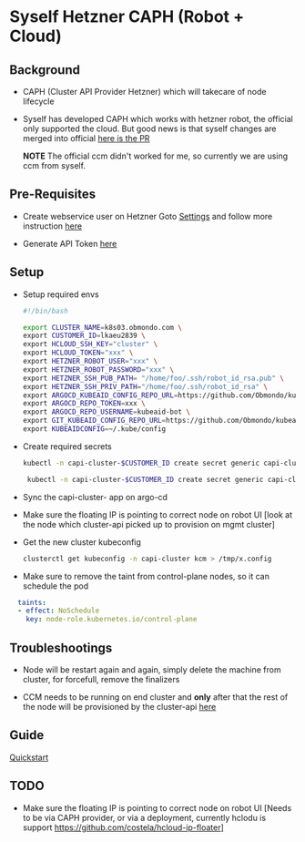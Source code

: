 # Syself Hetzner CAPH (Robot + Cloud)

## Background

* CAPH (Cluster API Provider Hetzner) which will takecare of node lifecycle

* Syself has developed CAPH which works with hetzner robot, the official only supported the cloud.
  But good news is that syself changes are merged into official
  [here is the PR](https://github.com/hetznercloud/hcloud-cloud-controller-manager/pull/561/)

  **NOTE** The official ccm didn't worked for me, so currently we are using ccm from syself.

## Pre-Requisites

* Create webservice user on Hetzner Goto [Settings](https://robot.hetzner.com/preferences/index) and
  follow more instruction
  [here](https://github.com/syself/cluster-api-provider-hetzner/blob/main/docs/topics/preparation.md#preparing-hetzner-robot)

* Generate API Token [here](https://docs.hetzner.com/cloud/api/getting-started/generating-api-token/)

## Setup

* Setup required envs

  ```sh
  #!/bin/bash

  export CLUSTER_NAME=k8s03.obmondo.com \
  export CUSTOMER_ID=lkaeu2839 \
  export HCLOUD_SSH_KEY="cluster" \
  export HCLOUD_TOKEN="xxx" \
  export HETZNER_ROBOT_USER="xxx" \
  export HETZNER_ROBOT_PASSWORD="xxx" \
  export HETZNER_SSH_PUB_PATH= "/home/foo/.ssh/robot_id_rsa.pub" \
  export HETZNER_SSH_PRIV_PATH="/home/foo/.ssh/robot_id_rsa" \
  export ARGOCD_KUBEAID_CONFIG_REPO_URL=https://github.com/Obmondo/kubeaid-config-enableit.git \
  export ARGOCD_REPO_TOKEN=xxx \
  export ARGOCD_REPO_USERNAME=kubeaid-bot \
  export GIT_KUBEAID_CONFIG_REPO_URL=https://github.com/Obmondo/kubeaid-config.git \
  export KUBEAIDCONFIG=~/.kube/config
  ```

* Create required secrets

  ```sh
  kubectl -n capi-cluster-$CUSTOMER_ID create secret generic capi-cluster-hetzner --dry-run=client --from-literal=hcloud=$HCLOUD_TOKEN --from-literal=robot-user=$HETZNER_ROBOT_USER --from-literal=robot-password=$HETZNER_ROBOT_PASSWORD -o yaml | kubeseal --controller-name sealed-secrets --controller-namespace system -o yaml > capi-cluster-hetzner.yaml

   kubectl -n capi-cluster-$CUSTOMER_ID create secret generic capi-cluster-robot-ssh --dry-run=client --from-literal=sshkey-name=cluster --from-file=ssh-privatekey=$HETZNER_SSH_PRIV_PATH --from-file=ssh-publickey=$HETZNER_SSH_PUB_PATH -o yaml | kubeseal --controller-name sealed-secrets --controller-namespace system -o yaml > capi-cluster-robot-ssh.yaml
  ```

* Sync the capi-cluster-<cluster-name> app on argo-cd

* Make sure the floating IP is pointing to correct node on robot UI [look at the node which cluster-api picked up to provision on mgmt cluster]

* Get the new cluster kubeconfig

  ```sh
  clusterctl get kubeconfig -n capi-cluster kcm > /tmp/x.config
  ```

* Make sure to remove the taint from control-plane nodes, so it can schedule the pod

```yaml
  taints:
  - effect: NoSchedule
    key: node-role.kubernetes.io/control-plane
```

## Troubleshootings

* Node will be restart again and again, simply delete the machine from cluster, for forcefull, remove the finalizers

* CCM needs to be running on end cluster and **only** after that the rest of the node will be provisioned by the cluster-api [here](https://github.com/syself/cluster-api-provider-hetzner/issues/252)

## Guide

[Quickstart](https://github.com/syself/cluster-api-provider-hetzner/blob/main/docs/topics/quickstart.md)

## TODO

* Make sure the floating IP is pointing to correct node on robot UI [Needs to be via CAPH provider, or via a deployment, currently hclodu is support https://github.com/costela/hcloud-ip-floater]
